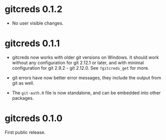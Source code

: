 # gitcreds 0.1.2

* No user visible changes.

# gitcreds 0.1.1

* gitcreds now works with older git versions on Windows. It should work
  without any configuration for git 2.12.1 or later, and with minimal
  configuration for git 2.9.2 - git 2.12.0. See `?gitcreds_get` for more.

* git errors have now better error messages, they include the output
  from git as well.

* The `git-auth.R` file is now standalone, and can be embedded into
  other packages.

# gitcreds 0.1.0

First public release.
